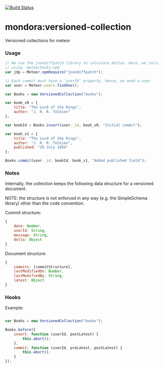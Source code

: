 [![Build Status](https://travis-ci.org/mondora/mondora-versioned-collection.svg?branch=master)](https://travis-ci.org/mondora/mondora-versioned-collection)
# mondora:versioned-collection

Versioned collections for meteor

### Usage

```js
// We use the jsondiffpatch library to calculate deltas. Here, we include it
// using `meteorhacks:npm`
var jdp = Meteor.npmRequire("jsondiffpatch");

// Each commit must have a `userId` property, hence, we need a user
var user = Meteor.users.findOne();

var Books = new VersionedCollection("books");

var book_v0 = {
    title: "The Lord of the Rings",
    author: "J. R. R. Tolkien"
};

var bookId = Books.insert(user._id, book_v0, "Initial commit");

var book_v1 = {
    title: "The Lord of the Rings",
    author: "J. R. R. Tolkien",
    published: "29 July 1954"
};

Books.commit(user._id, bookId, book_v1, "Added published field");
```

### Notes

Internally, the collection keeps the following data structure for a versioned
document.

NOTE: the structure is not enforced in any way (e.g. the SimpleSchema library)
other than the code convention.

Commit structure:

```js
{
    date: Number,
    userId: String,
    message: String,
    delta: Object
}
```

Document structure:

```js
{
    commits: [commitStructure],
    lastModifiedOn: Number,
    lastModifiedBy: String,
    latest: Object
}
```

### Hooks

Example:

```js

var Books = new VersionedCollection("books");

Books.before({
    insert: function (userId, postLatest) {
        this.abort();
    },
    commit: function (userId, preLatest, postLatest) {
        this.abort();
    }
});

```
